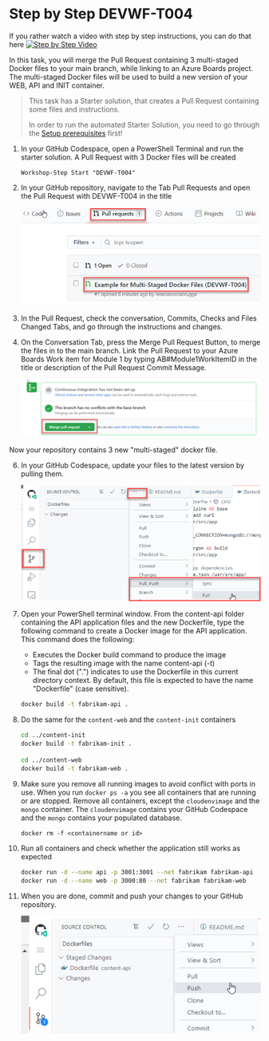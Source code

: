 # Step by Step DEVWF-T004

If you rather watch a video with step by step instructions, you can do that here
[![Step by Step Video](https://img.youtube.com/vi/w80WzGtWpVc/0.jpg)](https://www.youtube.com/watch?v=w80WzGtWpVc)

In this task, you will merge the Pull Request containing 3 multi-staged Docker files to your main branch, while linking to an Azure Boards project. The multi-staged Docker files will be used to build a new version of your WEB, API and INIT container.

>This task has a Starter solution, that creates a Pull Request containing some files and instructions. 
>
> In order to run the automated Starter Solution, you need to go through the [Setup prerequisites](/Challenges/Prerequisites/Readme.md) first!

1. In your GitHub Codespace, open a PowerShell Terminal and run the starter solution. A Pull Request with 3 Docker files will be created

      ```
      Workshop-Step Start "DEVWF-T004"
      ```

2. In your GitHub repository, navigate to the Tab Pull Requests and open the Pull Request with DEVWF-T004 in the title

      ![Shows the menu item for navigating to the Pull Request](https://raw.githubusercontent.com/CloudLabsAI-Azure/AIW-DevOps/main/Assets/PullRequestDEVWF-T004.png)

3. In the Pull Request, check the conversation, Commits, Checks and Files Changed Tabs, and go through the instructions and changes.

4. On the Conversation Tab, press the Merge Pull Request Button, to merge the files in to the main branch. Link the Pull Request to your Azure Boards Work item for Module 1 by typing AB#Module1WorkItemID in the title or description of the Pull Request Commit Message. 

      ![Shows the button for merging a Pull Request in GitHub](https://raw.githubusercontent.com/CloudLabsAI-Azure/AIW-DevOps/main/Assets/mergePullRequest.png)

Now your repository contains 3 new "multi-staged" docker file.

6. In your GitHub Codespace, update your files to the latest version by pulling them.

      ![](https://raw.githubusercontent.com/CloudLabsAI-Azure/AIW-DevOps/main/Assets/2020-10-05-12-10-11.png)

7. Open your PowerShell terminal window. From the content-api folder containing the API application files and the new Dockerfile, type the following command to create a Docker image for the API application. This command does the following:

      - Executes the Docker build command to produce the image
      - Tags the resulting image with the name content-api (-t)
      - The final dot (".") indicates to use the Dockerfile in this current directory context. By default, this file is expected to have the name "Dockerfile" (case sensitive).


      ```bash
      docker build -t fabrikam-api .
      ```

8. Do the same for the `content-web` and the `content-init` containers

      ```bash
      cd ../content-init
      docker build -t fabrikam-init .
   
      cd ../content-web
      docker build -t fabrikam-web .
      ```

9. Make sure you remove all running images to avoid conflict with ports in use. When you run `docker ps -a` you see all containers that are running or are stopped. Remove all containers, except the `cloudenvimage` and the `mongo` container. The `cloudenvimage` contains your GitHub Codespace and the `mongo` contains your populated database.

      ```
      docker rm -f <containername or id>
      ```

10. Run all containers and check whether the application still works as expected

      ```bash
      docker run -d --name api -p 3001:3001 --net fabrikam fabrikam-api
      docker run -d --name web -p 3000:80 --net fabrikam fabrikam-web
      ```

11. When you are done, commit and push your changes to your GitHub repository.

      ![Push from Visual Studio Code](https://raw.githubusercontent.com/CloudLabsAI-Azure/AIW-DevOps/main/Assets/commitandpush.png)
